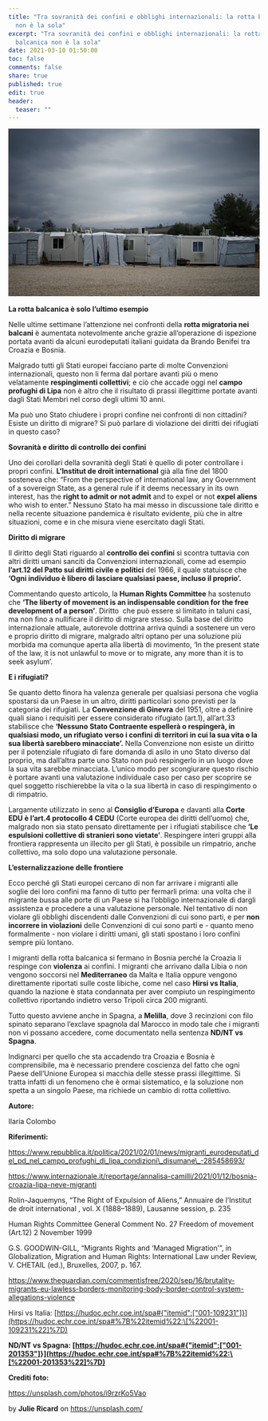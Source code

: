 ```yaml
---
title: "Tra sovranità dei confini e obblighi internazionali: la rotta balcanica
  non è la sola"
excerpt: "Tra sovranità dei confini e obblighi internazionali: la rotta
  balcanica non è la sola"
date: 2021-03-10 01:50:00
toc: false
comments: false
share: true
published: true
edit: true
header:
  teaser: ""
---
```

![](/assets/images/julie-ricard-i9rzrko5vao-unsplash-1-.jpg)

**La rotta balcanica è solo l’ultimo esempio**

Nelle ultime settimane l’attenzione nei confronti della **rotta migratoria nei balcani** è aumentata notevolmente anche grazie all’operazione di ispezione portata avanti da alcuni eurodeputati italiani guidata da Brando Benifei tra Croazia e Bosnia. 

Malgrado tutti gli Stati europei facciano parte di molte Convenzioni internazionali, questo non li ferma dal portare avanti più o meno velatamente **respingimenti collettivi**; e ciò che accade oggi nel **campo profughi di Lipa** non è altro che il risultato di prassi illegittime portate avanti dagli Stati Membri nel corso degli ultimi 10 anni.

Ma può uno Stato chiudere i propri confine nei confronti di non cittadini? Esiste un diritto di migrare? Si può parlare di violazione dei diritti dei rifugiati in questo caso?

**Sovranità e diritto di controllo dei confini**

Uno dei corollari della sovranità degli Stati è quello di poter controllare i propri confini. **L’Institut de droit international** già alla fine del 1800 sosteneva che: “From the perspective of international law, any Government of a sovereign State, as a general rule if it deems necessary in its own interest, has the **right to admit or not admit** and to expel or not **expel aliens** who wish to enter.” Nessuno Stato ha mai messo in discussione tale diritto e nella recente situazione pandemica è risultato evidente, più che in altre situazioni, come e in che misura viene esercitato dagli Stati.

**Diritto di migrare**

Il diritto degli Stati riguardo al **controllo dei confini** si scontra tuttavia con altri diritti umani sanciti da Convenzioni internazionali, come ad esempio **l’art.12 del Patto sui diritti civile e politici** del 1966, il quale statuisce che **‘Ogni individuo è libero di lasciare qualsiasi paese, incluso il proprio’.** 

Commentando questo articolo, la **Human Rights Committee** ha sostenuto che **‘The liberty of movement is an indispensable condition for the free development of a person’**. Diritto  che può essere sì limitato in taluni casi, ma non fino a nullificare il diritto di migrare stesso. Sulla base del diritto internazionale attuale, autorevole dottrina arriva quindi a sostenere un vero e proprio diritto di migrare, malgrado altri optano per una soluzione più morbida ma comunque aperta alla libertà di movimento, ‘In the present state of the law, it is not unlawful to move or to migrate, any more than it is to seek asylum’.

**E i rifugiati?**

Se quanto detto finora ha valenza generale per qualsiasi persona che voglia spostarsi da un Paese in un altro, diritti particolari sono previsti per la categoria dei rifugiati. La **Convenzione di Ginevra** del 1951, oltre a definire quali siano i requisiti per essere considerato rifugiato (art.1), all’art.33 stabilisce che **‘Nessuno Stato Contraente espellerà o respingerà, in qualsiasi modo, un rifugiato verso i confini di territori in cui la sua vita o la sua libertà sarebbero minacciate’.** Nella Convenzione non esiste un diritto per il potenziale rifugiato di fare domanda di asilo in uno Stato diverso dal proprio, ma dall’altra parte uno Stato non può respingerlo in un luogo dove la sua vita sarebbe minacciata. L’unico modo per scongiurare questo rischio è portare avanti una valutazione individuale caso per caso per scoprire se quel soggetto rischierebbe la vita o la sua libertà in caso di respingimento o di rimpatrio.

Largamente utilizzato in seno al **Consiglio d’Europa** e davanti alla **Corte EDU è l’art.4 protocollo 4 CEDU** (Corte europea dei diritti dell’uomo) che, malgrado non sia stato pensato direttamente per i rifugiati stabilisce che **‘Le espulsioni collettive di stranieri sono vietate’**. Respingere interi gruppi alla frontiera rappresenta un illecito per gli Stati, è possibile un rimpatrio, anche collettivo, ma solo dopo una valutazione personale.

**L’esternalizzazione delle frontiere**

Ecco perché gli Stati europei cercano di non far arrivare i migranti alle soglie dei loro confini ma fanno di tutto per fermarli prima: una volta che il migrante bussa alle porte di un Paese si ha l’obbligo internazionale di dargli assistenza e procedere a una valutazione personale. Nel tentativo di non violare gli obblighi discendenti dalle Convenzioni di cui sono parti, e per **non incorrere in violazioni** delle Convenzioni di cui sono parti e - quanto meno formalmente - non violare i diritti umani, gli stati spostano i loro confini sempre più lontano.

I migranti della rotta balcanica si fermano in Bosnia perché la Croazia li respinge con **violenza** ai confini. I migranti che arrivano dalla Libia o non vengono soccorsi nel **Mediterraneo** da Malta e Italia oppure vengono direttamente riportati sulle coste libiche, come nel caso **Hirsi vs Italia**, quando la nazione è stata condannata per aver compiuto un respingimento collettivo riportando indietro verso Tripoli circa 200 migranti.

Tutto questo avviene anche in Spagna, a **Melilla**, dove 3 recinzioni con filo spinato separano l’exclave spagnola dal Marocco in modo tale che i migranti non vi possano accedere, come documentato nella sentenza **ND/NT vs Spagna**.

Indignarci per quello che sta accadendo tra Croazia e Bosnia è comprensibile, ma è necessario prendere coscienza del fatto che ogni Paese dell’Unione Europea si macchia delle stesse prassi illegittime. Si tratta infatti di un fenomeno che è ormai sistematico, e la soluzione non spetta a un singolo Paese, ma richiede un cambio di rotta collettivo.



**Autore:** 

Ilaria Colombo



**Riferimenti:**

https://www.repubblica.it/politica/2021/02/01/news/migranti_eurodeputati_del_pd_nel_campo_profughi_di_lipa_condizioni\_disumane\_-285458693/

https://www.internazionale.it/reportage/annalisa-camilli/2021/01/12/bosnia-croazia-lipa-neve-migranti

Rolin-Jaquemyns, “The Right of Expulsion of Aliens,” Annuaire de l’Institut de droit international , vol. X (1888–1889), Lausanne session, p. 235 

Human Rights Committee General Comment No. 27 Freedom of movement (Art.12) 2 November 1999 

G.S. GOODWIN-GILL, “Migrants Rights and ‘Managed Migration’”, in Globalization, Migration and Human Rights: International Law under Review, V. CHETAIL (ed.), Bruxelles, 2007, p. 167. 

<https://www.theguardian.com/commentisfree/2020/sep/16/brutality-migrants-eu-lawless-borders-monitoring-body-border-control-system-allegations-violence> 

Hirsi vs Italia: \[https://hudoc.echr.coe.int/spa#{"itemid":["001-109231"]}](https://hudoc.echr.coe.int/spa#%7B%22itemid%22:\[%22001-109231%22]%7D)

**ND/NT vs Spagna: \[https://hudoc.echr.coe.int/spa#{"itemid":["001-201353"]}](https://hudoc.echr.coe.int/spa#%7B%22itemid%22:\[%22001-201353%22]%7D)**



**Crediti foto:** 

<https://unsplash.com/photos/i9rzrKo5Vao>

by **Julie Ricard** on <https://unsplash.com/>